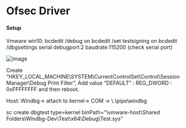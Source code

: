 # Ofsec Driver

#### Setup
Vmware win10:
bcdedit /debug on
bcdedit /set testsigning on
bcdedit /dbgsettings serial debugport:2 baudrate:115200 (check serial port)

![image](https://user-images.githubusercontent.com/5458695/233830268-5ab5992e-4caa-489e-a445-30f1e51d25ce.png)

Create “HKEY_LOCAL_MACHINE\SYSTEM\CurrentControlSet\Control\Session Manager\Debug Print Filter”, Add value “DEFAULT” : REG_DWORD : 0xFFFFFFFF and then reboot.

Host: Windbg-> attach  to kernel-> COM -> \\.\pipe\windbg

sc create dbgtest type=kernel binPath="\\vmware-host\Shared Folders\Windbg-Dev\Test\x64\Debug\Test.sys"
